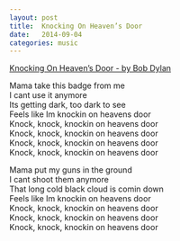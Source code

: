 ```yaml
---
layout: post
title:  Knocking On Heaven’s Door
date:   2014-09-04  
categories: music
---
```



[Knocking On Heaven’s Door - by Bob Dylan](/resource/music/敲开天堂之门_Knocking_On_Heaven’s_Door_群星_韩剧恋人_(香港版).mp3)


Mama take this badge from me  
I cant use it anymore  
Its getting dark, too dark to see  
Feels like Im knockin on heavens door  
Knock, knock, knockin on heavens door  
Knock, knock, knockin on heavens door  
Knock, knock, knockin on heavens door  
Knock, knock, knockin on heavens door 

Mama put my guns in the ground  
I cant shoot them anymore  
That long cold black cloud is comin down  
Feels like Im knockin on heavens door  
Knock, knock, knockin on heavens door  
Knock, knock, knockin on heavens door  
Knock, knock, knockin on heavens door  

